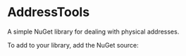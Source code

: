 # AddressTools
A simple NuGet library for dealing with physical addresses. 

To add to your library, add the NuGet source:
```